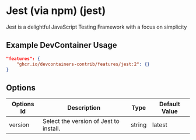 
# Jest (via npm) (jest)

Jest is a delightful JavaScript Testing Framework with a focus on simplicity

## Example DevContainer Usage

```json
"features": {
    "ghcr.io/devcontainers-contrib/features/jest:2": {}
}
```

## Options

| Options Id | Description | Type | Default Value |
|-----|-----|-----|-----|
| version | Select the version of Jest to install. | string | latest |


